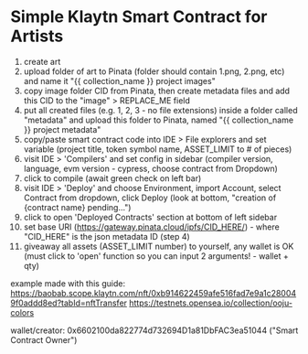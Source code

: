 # Simple Klaytn Smart Contract for Artists

1. create art
2. upload folder of art to Pinata (folder should contain 1.png, 2.png, etc) and name it "{{ collection_name }} project images"
3. copy image folder CID from Pinata, then create metadata files and add this CID to the "image" > REPLACE_ME field
4. put all created files (e.g. 1, 2, 3 - no file extensions) inside a folder called "metadata" and upload this folder to Pinata, named "{{ collection_name }} project metadata"
5. copy/paste smart contract code into IDE > File explorers and set variable (project title, token symbol name, ASSET_LIMIT to # of pieces)
6. visit IDE > 'Compilers' and set config in sidebar (compiler version, language, evm version - cypress, choose contract from Dropdown)
7. click to compile (await green check on left bar)
8. visit IDE > 'Deploy' and choose Environment, import Account, select Contract from dropdown, click Deploy (look at bottom, "creation of {contract name} pending...")
9. click to open 'Deployed Contracts' section at bottom of left sidebar
10. set base URI (https://gateway.pinata.cloud/ipfs/CID_HERE/) - where "CID_HERE" is the json metadata ID (step 4)
11. giveaway all assets (ASSET_LIMIT number) to yourself, any wallet is OK (must click to 'open' function so you can input 2 arguments! - wallet + qty)


example made with this guide:
https://baobab.scope.klaytn.com/nft/0xb914622459afe516fad7e9a1c280049f0addd8ed?tabId=nftTransfer
https://testnets.opensea.io/collection/ooju-colors

wallet/creator:
0x6602100da822774d732694D1a81DbFAC3ea51044 ("Smart Contract Owner")
